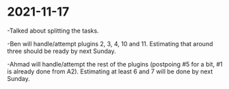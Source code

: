 # 2021-11-17

-Talked about splitting the tasks.

-Ben will handle/attempt plugins 2, 3, 4, 10 and 11. Estimating that around three should be ready by next Sunday.

-Ahmad will handle/attempt the rest of the plugins (postpoing #5 for a bit, #1 is already done from A2). Estimating at least 6 and 7 will be done by next Sunday.
